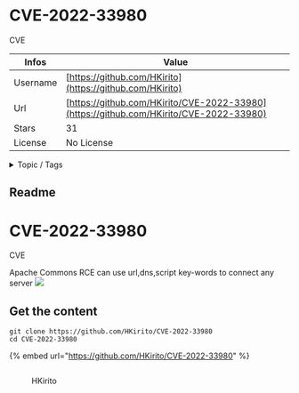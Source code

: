 # CVE-2022-33980

CVE

| Infos    | Value                                                              |
| -------- | -------------------------------------------------------------------|
| Username | [https://github.com/HKirito](https://github.com/HKirito) |
| Url      | [https://github.com/HKirito/CVE-2022-33980](https://github.com/HKirito/CVE-2022-33980)                                               |
| Stars    | 31                                                          |
| License  | No License                                                        |

<details>

<summary>Topic / Tags</summary>

* cve-2022-33980* cve-2022-42889

</details>

## Readme

# CVE-2022-33980
CVE

Apache Commons RCE 
can use url,dns,script key-words to connect any server
![](img/exp.png)


## Get the content

```
git clone https://github.com/HKirito/CVE-2022-33980
cd CVE-2022-33980
```

{% embed url="https://github.com/HKirito/CVE-2022-33980" %}

<figure><img src="https://avatars.githubusercontent.com/u/40173190?v=4" alt=""><figcaption><p>HKirito</p></figcaption></figure>
